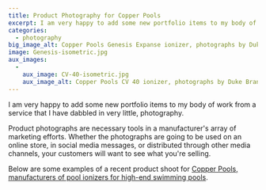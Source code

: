 ```yaml
---
title: Product Photography for Copper Pools
excerpt: I am very happy to add some new portfolio items to my body of work from a service that I have dabbled in very little, photography.
categories:
  - photography
big_image_alt: Copper Pools Genesis Expanse ionizer, photographs by Duke Branding
image: Genesis-isometric.jpg
aux_images:
  - 
    aux_image: CV-40-isometric.jpg
    aux_image_alt: Copper Pools CV 40 ionizer, photographs by Duke Branding
---
```

I am very happy to add some new portfolio items to my body of work from a service that I have dabbled in very little, photography.

Product photographs are necessary tools in a manufacturer's array of marketing efforts. Whether the photographs are going to be used on an online store, in social media messages, or distributed through other media channels, your customers will want to see what you're selling.

Below are some examples of a recent product shoot for <a href="http://www.copperpools.com" title="Copper Pools | Ionizers for Chlorine Free Pools" target="_blank">Copper Pools, manufacturers of pool ionizers for high-end swimming pools</a>.